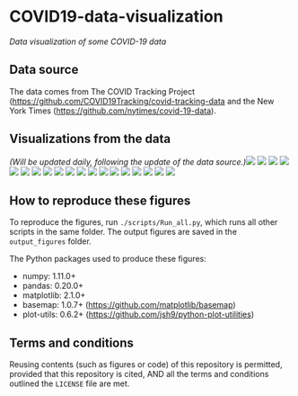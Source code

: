 # COVID19-data-visualization
_Data visualization of some COVID-19 data_

## Data source
The data comes from The COVID Tracking Project (https://github.com/COVID19Tracking/covid-tracking-data and the New York Times (https://github.com/nytimes/covid-19-data).

## Visualizations from the data
_(Will be updated daily, following the update of the data source.)_![](./output_figures/Map_01__positive_cases_by_state_2020-03-30.png)
![](./output_figures/Map_02__Positive_rate_by_state_2020-03-30.png)
![](./output_figures/Map_03__new_cases_from_2020-03-27_to_2020-03-30.png)
![](./output_figures/Map_county_01__Total_confirmed_cases_by_county_2020-03-30.png)
![](./output_figures/Map_county_02__Total_deaths_by_county_2020-03-30.png)
![](./output_figures/Map_county_03__Mortality_rate_by_county_2020-03-30.png)
![](./output_figures/Trend_01__positive_cases_all_US_states__linear_scale__2020-03-30.png)
![](./output_figures/Trend_02__positive_cases_all_US_states__log_scale__2020-03-30.png)
![](./output_figures/Trend_03__positive_cases_all_states_excl_NY_NJ__linear_scale__2020-03-30.png)
![](./output_figures/Trend_04__positive_cases_all_states_excl_NY_NJ__log_scale__2020-03-30.png)
![](./output_figures/Trend_05__number_of_tests_all_US_states__linear__2020-03-30.png)
![](./output_figures/Trend_06__number_of_tests_all_US_states__log__2020-03-30.png)
![](./output_figures/Trend_07__positive_rate_all_states_2020-03-30.png)
![](./output_figures/Trend_08__positive_rate_all_states_excl_NY_NJ_2020-03-30.png)
![](./output_figures/Trend_09__tests_per_capita_2020-03-30.png)
![](./output_figures/Trend_10__positive_normalized_by_pop_density__linear__2020-03-30.png)
![](./output_figures/Map_county_01__Total_confirmed_cases_by_county_2020-03-30.png)
![](./output_figures/Map_county_02__Total_deaths_by_county_2020-03-30.png)
![](./output_figures/Map_county_03__Mortality_rate_by_county_2020-03-30.png)

## How to reproduce these figures
To reproduce the figures, run `./scripts/Run_all.py`, which runs all other scripts in the same folder. The output figures are saved in the `output_figures` folder.

The Python packages used to produce these figures:
  - numpy: 1.11.0+
  - pandas: 0.20.0+
  - matplotlib: 2.1.0+
  - basemap: 1.0.7+ (https://github.com/matplotlib/basemap)
  - plot-utils: 0.6.2+ (https://github.com/jsh9/python-plot-utilities)


## Terms and conditions
Reusing contents (such as figures or code) of this repository is permitted, provided that this repository is cited, AND all the terms and conditions outlined the `LICENSE` file are met.
